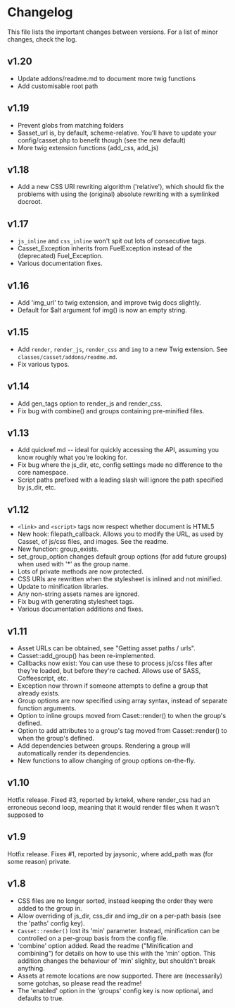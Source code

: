 Changelog
=========

This file lists the important changes between versions. For a list of minor changes, check the log.

v1.20
-----
 - Update addons/readme.md to document more twig functions
 - Add customisable root path

v1.19
-----
 - Prevent globs from matching folders
 - $asset_url is, by default, scheme-relative. You'll have to update your config/casset.php to benefit though (see the new default)
 - More twig extension functions (add_css, add_js)

v1.18
-----
 - Add a new CSS URI rewriting algorithm ('relative'), which should fix the problems with using the (original) absolute rewriting with a symlinked docroot.

v1.17
-----
 - `js_inline` and `css_inline` won't spit out lots of consecutive tags.
 - Casset_Exception inherits from FuelException instead of the (deprecated) Fuel_Exception.
 - Various documentation fixes.

v1.16
-----
 - Add 'img_url' to twig extension, and improve twig docs slightly.
 - Default for $alt argument fof img() is now an empty string.

v1.15
----
 - Add `render`, `render_js`, `render_css` and `img` to a new Twig extension. See `classes/casset/addons/readme.md`.
 - Fix various typos.

v1.14
-----
 - Add gen_tags option to render_js and render_css.
 - Fix bug with combine() and groups containing pre-minified files.

v1.13
-----
 - Add quickref.md -- ideal for quickly accessing the API, assuming you know roughly what you're looking for.
 - Fix bug where the js_dir, etc, config settings made no difference to the core namespace.
 - Script paths prefixed with a leading slash will ignore the path specified by js_dir, etc.

v1.12
-----
 - `<link>` and `<script>` tags now respect whether document is HTML5
 - New hook: filepath_callback. Allows you to modify the URL, as used by Casset, of js/css files, and images. See the readme.
 - New function: group_exists.
 - set_group_option changes default group options (for add future groups) when used with '*' as the group name.
 - Lots of private methods are now protected.
 - CSS URIs are rewritten when the stylesheet is inlined and not minified.
 - Update to minification libraries.
 - Any non-string assets names are ignored.
 - Fix bug with generating stylesheet tags.
 - Various documentation additions and fixes.

v1.11
-----
 - Asset URLs can be obtained, see "Getting asset paths / urls".
 - Casset::add_group() has been re-implemented.
 - Callbacks now exist: You can use these to process js/css files after they're loaded, but before they're cached. Allows use of SASS, Coffeescript, etc.
 - Exception now thrown if someone attempts to define a group that already exists.
 - Group options are now specified using array syntax, instead of separate function arguments.
 - Option to inline groups moved from Caset::render() to when the group's defined.
 - Option to add attributes to a group's tag moved from Casset::render() to when the group's defined.
 - Add dependencies between groups. Rendering a group will automatically render its dependencies.
 - New functions to allow changing of group options on-the-fly.

v1.10
-----
Hotfix release.
Fixed #3, reported by krtek4, where render_css had an erroneous second loop, meaning that it would render files when it wasn't supposed to

v1.9
---
Hotfix release.
Fixes #1, reported by jaysonic, where add_path was (for some reason) private.

v1.8
----

- CSS files are no longer sorted, instead keeping the order they were added to the group in.
- Allow overriding of js_dir, css_dir and img_dir on a per-path basis (see the 'paths' config key).
- `Casset::render()` lost its 'min' parameter. Instead, minification can be controlled on a per-group basis from the config file.
- 'combine' option added. Read the readme ("Minification and combining") for details on how to use this with the 'min' option. This addition changes the behaviour of 'min' slighlty, but shouldn't break anything.
- Assets at remote locations are now supported. There are (necessarily) some gotchas, so please read the readme!
- The 'enabled' option in the 'groups' config key is now optional, and defaults to true.
